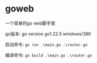 # goweb

一个简单的go web脚手架

go版本: go version go1.22.5 windows/386


启动命令:
`go run .\main.go .\router.go`

编译命令:
`go build .\main.go .\router.go `